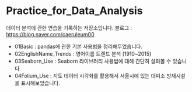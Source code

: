 # Practice_for_Data_Analysis
데이터 분석에 관한 연습을 기록하는 저장소입니다.
블로그 : https://blog.naver.com/caeruleum00 

- 01Basic : pandas에 관한 기본 사용법을 정리해두었습니다.
- 02EnglishName_Trends : 영어이름 트렌드 분석 (1910~2015)
- 03Seaborn_Use : Seaborn 라이브러리 사용법에 대해 간단히 살펴볼 수 있습니다.
- 04Folium_Use : 지도 데이터 시각화를 활용해서 서울시에 있는 대피소 방재시설을 표시해보았습니다.

